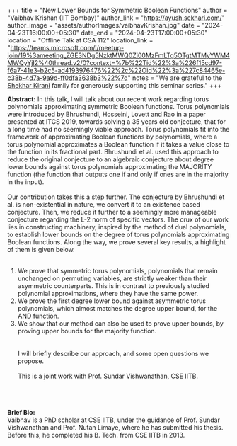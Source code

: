 +++
title = "New Lower Bounds for Symmetric Boolean Functions"
author = "Vaibhav Krishan (IIT Bombay)"
author_link = "https://ayush.sekhari.com/"
author_image = "assets/authorImages/vaibhavKrishan.jpg"
date = "2024-04-23T16:00:00+05:30"
date_end = "2024-04-23T17:00:00+05:30"
location = "Offline Talk at CSA 112"
location_link = "https://teams.microsoft.com/l/meetup-join/19%3ameeting_ZGE3NDg5NzktMWQ0Zi00MzFmLTg5OTgtMTMyYWM4MWQyYjI2%40thread.v2/0?context=%7b%22Tid%22%3a%226f15cd97-f6a7-41e3-b2c5-ad4193976476%22%2c%22Oid%22%3a%227c84465e-c38b-4d7a-9a9d-ff0dfa3638b3%22%7d"
notes = "We are grateful to the <a href = "https://www.accel.com/people/shekhar-kirani" target= "_blank">Shekhar Kirani</a> family for generously supporting this seminar series."
+++

<b>Abstract:</b>
In this talk, I will talk about our recent work regarding torus polynomials approximating symmetric Boolean functions.
Torus polynomials were introduced by Bhrushundi, Hosseini, Lovett and Rao in a paper presented at ITCS 2019, towards solving a 35 years old conjecture, that for a long time had no seemingly viable approach.
Torus polynomials fit into the framework of approximating Boolean functions by polynomials, where a torus polynomial approximates a Boolean function if it takes a value close to the function in its fractional part.
Bhrushundi et al. used this approach to reduce the original conjecture to an algebraic conjecture about degree lower bounds against torus polynomials approximating the MAJORITY function (the function that outputs one if and only if ones are in the majority in the input).
<br><br>
Our contribution takes this a step further.
The conjecture by Bhrushundi et al. is non-existential in nature, we convert it to an existence based conjecture.
Then, we reduce it further to a seemingly more manageable conjecture regarding the L-2 norm of specific vectors.
The crux of our work lies in constructing machinery, inspired by the method of dual polynomials, to establish lower bounds on the degree of torus polynomials approximating Boolean functions.
Along the way, we prove several key results, a highlight of them is given below.
<br><br>
1. We prove that symmetric torus polynomials, polynomials that remain unchanged on permuting variables, are strictly weaker than their asymmetric counterparts.
   This is in contrast to previously studied polynomial approximations, where they have the same power.<br>
2. We prove the first degree lower bound against asymmetric torus polynomials, which almost matches the degree upper bound, for the AND function.<br>
3. We show that our method can also be used to prove upper bounds, by proving upper bounds for the majority function.<br>
<br><br>
I will briefly describe our approach, and some open questions we propose.
<br><br>
This is a joint work with Prof. Sundar Vishwanathan, CSE IITB.
<br><br>


<br><br>
<b>Brief Bio:</b>  
Vaibhav is a PhD scholar at CSE IITB, under the guidance of Prof. Sundar Vishwanathan and Prof. Nutan Limaye, where he has submitted his thesis. Before this, he completed his B. Tech. from CSE IITB in 2013. 
